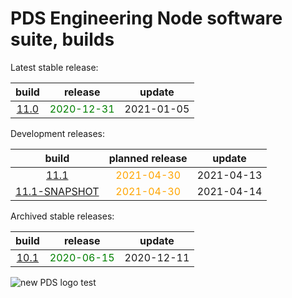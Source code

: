 
PDS Engineering Node software suite, builds
===========================================


Latest stable release:  

|build|release|update|
| :---: | :---: | :---: |
|[11.0](./11.0)|<span style="color:green">2020-12-31</span>|2021-01-05|
  


Development releases:  

|build|planned release|update|
| :---: | :---: | :---: |
|[11.1](./11.1)|<span style="color:orange">2021-04-30</span>|2021-04-13|
|[11.1-SNAPSHOT](./11.1-SNAPSHOT)|<span style="color:orange">2021-04-30</span>|2021-04-14|
  


Archived stable releases:  

|build|release|update|
| :---: | :---: | :---: |
|[10.1](./10.1)|<span style="color:green">2020-06-15</span>|2020-12-11|
  
![new PDS logo test](https://nasa-pds.github.io/pdsen-corral/images/logo.png)